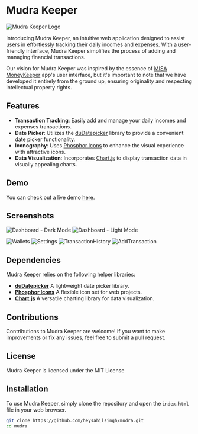 # Mudra Keeper
![Mudra Keeper Logo](link-to-your-logo.png)

Introducing Mudra Keeper, an intuitive web application designed to assist users in effortlessly tracking their daily incomes and expenses. With a user-friendly interface, Mudra Keeper simplifies the process of adding and managing financial transactions.

Our vision for Mudra Keeper was inspired by the essence of [MISA MoneyKeeper](https://sothuchi.misa.vn/en/home/) app's user interface, but it's important to note that we have developed it entirely from the ground up, ensuring originality and respecting intellectual property rights.

## Features
- **Transaction Tracking**: Easily add and manage your daily incomes and expenses transactions.
- **Date Picker**: Utilizes the [duDatepicker](https://github.com/dmuy/duDatepicker) library to provide a convenient date picker functionality.
- **Iconography**: Uses [Phosphor Icons](https://github.com/phosphor-icons/homepage) to enhance the visual experience with attractive icons.
- **Data Visualization**: Incorporates [Chart.js](https://github.com/chartjs) to display transaction data in visually appealing charts.

## Demo
You can check out a live demo [here](https://heysahilsingh.github.io/mudra/).

## Screenshots
![Dashboard - Dark Mode](https://github.com/heysahilsingh/mudra/blob/main/media/screenshots/pageHome%20-%20Dark.png?raw=true)
![Dashboard - Light Mode](https://github.com/heysahilsingh/mudra/blob/main/media/screenshots/pageHome%20-%20Light.png?raw=true)

![Wallets](https://github.com/heysahilsingh/mudra/blob/main/media/screenshots/pageWalets.png?raw=true)
![Settings](https://github.com/heysahilsingh/mudra/blob/main/media/screenshots/pageSettings.png?raw=true)
![TransactionHistory](https://github.com/heysahilsingh/mudra/blob/main/media/screenshots/pageTransactionHistory.png?raw=true)
![AddTransaction](https://github.com/heysahilsingh/mudra/blob/main/media/screenshots/pageAddTransaction.png?raw=true)

## Dependencies
Mudra Keeper relies on the following helper libraries:

- **[duDatepicker](https://github.com/dmuy/duDatepicker)** A lightweight date picker library.
- **[Phosphor Icons](https://github.com/phosphor-icons/homepage)** A flexible icon set for web projects.
- **[Chart.js](https://github.com/chartjs)** A versatile charting library for data visualization.

## Contributions
Contributions to Mudra Keeper are welcome! If you want to make improvements or fix any issues, feel free to submit a pull request.

## License
Mudra Keeper is licensed under the MIT License

## Installation
To use Mudra Keeper, simply clone the repository and open the `index.html` file in your web browser.

```bash
git clone https://github.com/heysahilsingh/mudra.git
cd mudra
